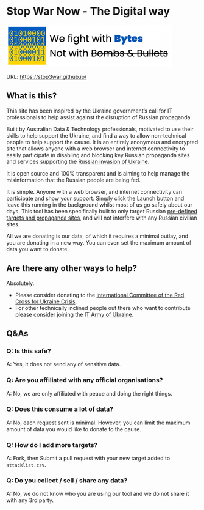 # Stop War Now - The Digital way

<a href="https://stop3war.github.io/">
<img src="doc/banner.png" width="435">
</a>

URL: https://stop3war.github.io/

## What is this?

This site has been inspired by the Ukraine government’s call for IT professionals to help assist against the disruption of Russian propaganda.

Built by Australian Data & Technology professionals, motivated to use their skills to help support the Ukraine, and find a way to allow non-technical people to help support the cause. It is an entirely anonymous and encrypted site that allows anyone with a web browser and internet connectivity to easily participate in disabling and blocking key Russian propaganda sites and services supporting the [Russian invasion of Ukraine](https://en.wikipedia.org/wiki/Russo-Ukrainian_War).

It is open source and 100% transparent and is aiming to help manage the misinformation that the Russian people are being fed.

It is simple. Anyone with a web browser, and internet connectivity can participate and show your support. Simply click the Launch button and leave this running in the background whilst most of us go safely about our days. This tool has been specifically built to only target Russian [pre-defined targets and propaganda sites](./attacklist.csv), and will not interfere with any Russian civilian sites.

All we are donating is our data, of which it requires a minimal outlay, and you are donating in a new way. You can even set the maximum amount of data you want to donate.

## Are there any other ways to help?

Absolutely.
- Please consider donating to the [International Committee of the Red Cross for Ukraine Crisis](https://www.icrc.org/en/donate/ukraine). 
- For other technically inclined people out there who want to contribute please consider joining the [IT Army of Ukraine](https://t.me/itarmyofukraine2022).

## Q&As

### Q: Is this safe?
A: Yes, it does not send any of sensitive data.

### Q: Are you affiliated with any official organisations?
A: No, we are only affiliated with peace and doing the right things.

### Q: Does this consume a lot of data?
A: No, each request sent is minimal. However, you can limit the maximum amount of data you would like to donate to the cause.

### Q: How do I add more targets?
A: Fork, then Submit a pull request with your new target added to `attacklist.csv`.

### Q: Do you collect / sell / share any data?
A: No, we do not know who you are using our tool and we do not share it with any 3rd party.
